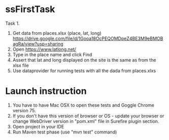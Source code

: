 # ssFirstTask
Task 1.
1. Get data from places.xlsx (place, lat, long) https://drive.google.com/file/d/1Gooa18OcPEQOMDpeZ4BE3M9eBMOBagRa/view?usp=sharing
2. Open https://www.latlong.net/
3. Type in the place name and click Find
4. Assert that lat and long displayed on the site is the same as from the xlsx file
5. Use dataprovider for running tests with all the dada from places.xlxs

# Launch instruction
1. You have to have Mac OSX to open these tests and Goggle Chrome version 75.
2. If you don't have this version of browser or OS - update your browser or change WebDriver version in "pom.xml" file in Surefire plugin section.
3. Open project in your IDE
4. Run Maven test phase (use "mvn test" command)
